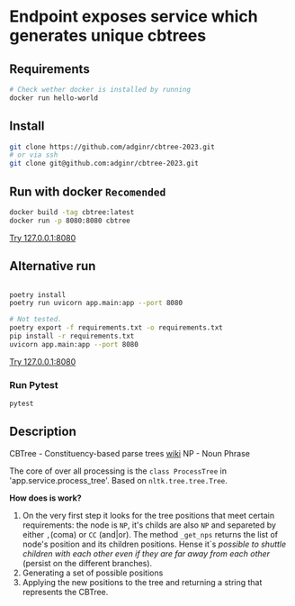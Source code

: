 # Endpoint exposes service which generates unique cbtrees

## Requirements

```sh
# Check wether docker is installed by running
docker run hello-world
```

## Install

```sh
git clone https://github.com/adginr/cbtree-2023.git
# or via ssh
git clone git@github.com:adginr/cbtree-2023.git
```

## Run with docker `Recomended`

```sh
docker build -tag cbtree:latest
docker run -p 8080:8080 cbtree
```

[Try 127.0.0.1:8080](http://127.0.0.1:8080/docs)

## Alternative run

```sh

poetry install
poetry run uvicorn app.main:app --port 8080
```

```sh
# Not tested.
poetry export -f requirements.txt -o requirements.txt
pip install -r requirements.txt
uvicorn app.main:app --port 8080
```

[Try 127.0.0.1:8080](http://127.0.0.1:8080/docs)

### Run Pytest

```sh
pytest
```

## Description

CBTree - Constituency-based parse trees
[wiki](https://en.wikipedia.org/wiki/Parse_tree#Constituency-based_parse_trees)
NP - Noun Phrase

The core of over all processing is the `class ProcessTree` in 'app.service.process_tree'. Based on `nltk.tree.tree.Tree`.

**How does is work?**

1. On the very first step it looks for the tree positions that meet certain requirements: the node is `NP`, it's childs are also `NP` and separeted by either `,`(coma) or `CC` (and|or). The method `_get_nps` returns the list of node's position and its children positions. Hense it`s _possible to shuttle children with each other even if they are far away from each other_ (persist on the different branches).
2. Generating a set of possible positions
3. Applying the new positions to the tree and returning a string that represents the CBTree.
